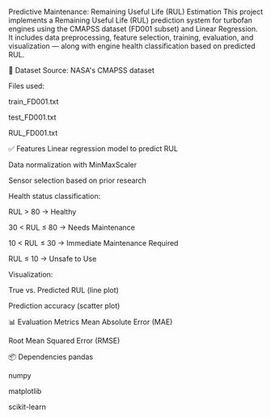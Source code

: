 Predictive Maintenance: Remaining Useful Life (RUL) Estimation
This project implements a Remaining Useful Life (RUL) prediction system for turbofan engines using the CMAPSS dataset (FD001 subset) and Linear Regression. It includes data preprocessing, feature selection, training, evaluation, and visualization — along with engine health classification based on predicted RUL.

📁 Dataset
Source: NASA's CMAPSS dataset

Files used:

train_FD001.txt

test_FD001.txt

RUL_FD001.txt

✅ Features
Linear regression model to predict RUL

Data normalization with MinMaxScaler

Sensor selection based on prior research

Health status classification:

RUL > 80 → Healthy

30 < RUL ≤ 80 → Needs Maintenance

10 < RUL ≤ 30 → Immediate Maintenance Required

RUL ≤ 10 → Unsafe to Use

Visualization:

True vs. Predicted RUL (line plot)

Prediction accuracy (scatter plot)

📊 Evaluation Metrics
Mean Absolute Error (MAE)

Root Mean Squared Error (RMSE)

📦 Dependencies
pandas

numpy

matplotlib

scikit-learn
